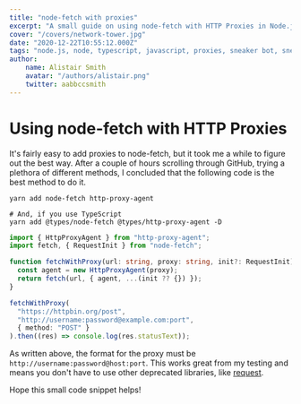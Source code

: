 ```yaml
---
title: "node-fetch with proxies"
excerpt: "A small guide on using node-fetch with HTTP Proxies in Node.js"
cover: "/covers/network-tower.jpg"
date: "2020-12-22T10:55:12.000Z"
tags: "node.js, node, typescript, javascript, proxies, sneaker bot, sneakers, aio bot, http proxies, proxy agent, react, node-fetch, fetch"
author:
    name: Alistair Smith
    avatar: "/authors/alistair.png"
    twitter: aabbccsmith
---
```


# Using node-fetch with HTTP Proxies

It's fairly easy to add proxies to node-fetch, but it took me a while to figure out the best way. After a couple of hours scrolling through GitHub, trying a plethora of different methods, I concluded that the following code is the best method to do it.

```shell
yarn add node-fetch http-proxy-agent

# And, if you use TypeScript
yarn add @types/node-fetch @types/http-proxy-agent -D
```

```typescript:fetch.ts
import { HttpProxyAgent } from "http-proxy-agent";
import fetch, { RequestInit } from "node-fetch";

function fetchWithProxy(url: string, proxy: string, init?: RequestInit) {
  const agent = new HttpProxyAgent(proxy);
  return fetch(url, { agent, ...(init ?? {}) });
}

fetchWithProxy(
  "https://httpbin.org/post",
  "http://username:password@example.com:port",
  { method: "POST" }
).then((res) => console.log(res.statusText));
```

As written above, the format for the proxy must be `http://username:password@host:port`. This works great from my testing and means you don't have to use other deprecated libraries, like [request](https://www.npmjs.com/package/request).

Hope this small code snippet helps!

